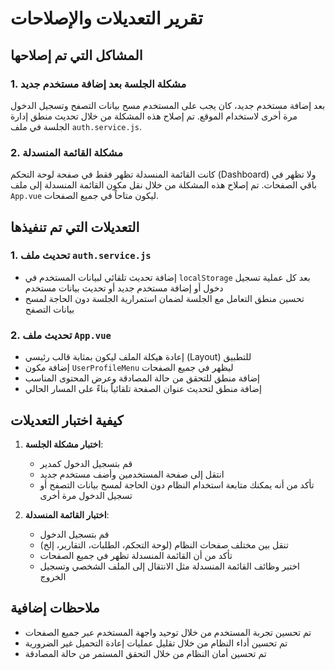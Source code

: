 # تقرير التعديلات والإصلاحات

## المشاكل التي تم إصلاحها

### 1. مشكلة الجلسة بعد إضافة مستخدم جديد
بعد إضافة مستخدم جديد، كان يجب على المستخدم مسح بيانات التصفح وتسجيل الدخول مرة أخرى لاستخدام الموقع. تم إصلاح هذه المشكلة من خلال تحديث منطق إدارة الجلسة في ملف `auth.service.js`.

### 2. مشكلة القائمة المنسدلة
كانت القائمة المنسدلة تظهر فقط في صفحة لوحة التحكم (Dashboard) ولا تظهر في باقي الصفحات. تم إصلاح هذه المشكلة من خلال نقل مكون القائمة المنسدلة إلى ملف `App.vue` ليكون متاحاً في جميع الصفحات.

## التعديلات التي تم تنفيذها

### 1. تحديث ملف `auth.service.js`
- إضافة تحديث تلقائي لبيانات المستخدم في `localStorage` بعد كل عملية تسجيل دخول أو إضافة مستخدم جديد أو تحديث بيانات مستخدم
- تحسين منطق التعامل مع الجلسة لضمان استمرارية الجلسة دون الحاجة لمسح بيانات التصفح

### 2. تحديث ملف `App.vue`
- إعادة هيكلة الملف ليكون بمثابة قالب رئيسي (Layout) للتطبيق
- إضافة مكون `UserProfileMenu` ليظهر في جميع الصفحات
- إضافة منطق للتحقق من حالة المصادقة وعرض المحتوى المناسب
- إضافة منطق لتحديث عنوان الصفحة تلقائياً بناءً على المسار الحالي

## كيفية اختبار التعديلات

1. **اختبار مشكلة الجلسة**:
   - قم بتسجيل الدخول كمدير
   - انتقل إلى صفحة المستخدمين وأضف مستخدم جديد
   - تأكد من أنه يمكنك متابعة استخدام النظام دون الحاجة لمسح بيانات التصفح أو تسجيل الدخول مرة أخرى

2. **اختبار القائمة المنسدلة**:
   - قم بتسجيل الدخول
   - تنقل بين مختلف صفحات النظام (لوحة التحكم، الطلبات، التقارير، إلخ)
   - تأكد من أن القائمة المنسدلة تظهر في جميع الصفحات
   - اختبر وظائف القائمة المنسدلة مثل الانتقال إلى الملف الشخصي وتسجيل الخروج

## ملاحظات إضافية

- تم تحسين تجربة المستخدم من خلال توحيد واجهة المستخدم عبر جميع الصفحات
- تم تحسين أداء النظام من خلال تقليل عمليات إعادة التحميل غير الضرورية
- تم تحسين أمان النظام من خلال التحقق المستمر من حالة المصادقة
